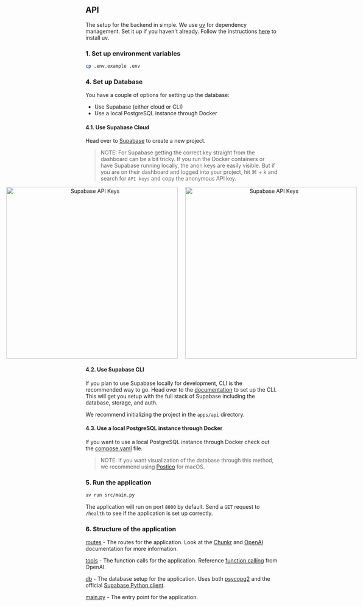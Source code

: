 ## API

The setup for the backend in simple. We use [uv](https://docs.astral.sh/uv/) for dependency management. Set it up if you haven't already. Follow the instructions [here](https://docs.astral.sh/uv/getting-started/installation/) to install uv.

### 1. Set up environment variables

```bash
cp .env.example .env
```

### 4. Set up Database

You have a couple of options for setting up the database:

- Use Supabase (either cloud or CLI)
- Use a local PostgreSQL instance through Docker

#### 4.1. Use Supabase Cloud

Head over to [Supabase](https://supabase.com/) to create a new project.

> NOTE: For Supabase getting the correct key straight from the dashboard can be a bit tricky. If you run the Docker containers or have Supabase running locally, the anon keys are easily visible. But if you are on their dashboard and logged into your project, hit ⌘ + k and search for `API keys` and copy the anonymous API key.

<div align="center" style="display: flex; justify-content: center; flex-direction: row; gap: 20px;">
  <img src="https://t7nw0vdho0.ufs.sh/f/wvRR96mLyWoQK5mC22TTo2I7ranDNmQjKq8wAbVZFCE9Uvg6" alt="Supabase API Keys" width="450" >
  <img src="https://t7nw0vdho0.ufs.sh/f/wvRR96mLyWoQWQxXQNJVmpUZczt45sOnMiDTadhfFJP1IgKQ" alt="Supabase API Keys" width="450" >
</div>

#### 4.2. Use Supabase CLI

If you plan to use Supabase locally for development, CLI is the recommended way to go. Head over to the [documentation](https://supabase.com/docs/guides/local-development/cli/getting-started) to set up the CLI. This will get you setup with the full stack of Supabase including the database, storage, and auth.

We recommend initializing the project in the `apps/api` directory.

#### 4.3. Use a local PostgreSQL instance through Docker

If you want to use a local PostgreSQL instance through Docker check out the [compose.yaml](../../compose.yaml) file.

> NOTE: If you want visualization of the database through this method, we recommend using [Postico](https://eggerapps.at/postico/) for macOS.

### 5. Run the application

```bash
uv run src/main.py
```

The application will run on port `8000` by default. Send a `GET` request to `/health` to see if the application is set up correctly.

### 6. Structure of the application

[routes](./src/routes) - The routes for the application. Look at the [Chunkr](https://docs.chunkr.ai/docs/get-started/overview) and [OpenAI](https://platform.openai.com/docs/api-reference/introduction) documentation for more information.

[tools](./src/tools.py) - The function calls for the application. Reference [function calling](https://platform.openai.com/docs/guides/function-calling) from OpenAI.

[db](./src/db.py) - The database setup for the application. Uses both [psycopg2](https://pypi.org/project/psycopg2/) and the official [Supabase Python client](https://supabase.com/docs/reference/python/introduction).

[main.py](./src/main.py) - The entry point for the application.